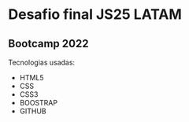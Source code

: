 # Desafio final JS25 LATAM
## Bootcamp 2022

Tecnologias usadas: 
- HTML5
- CSS
- CSS3
- BOOSTRAP
- GITHUB
